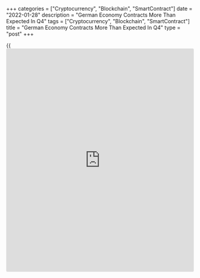 +++
categories = ["Cryptocurrency", "Blockchain", "SmartContract"]
date = "2022-01-28"
description = "German Economy Contracts More Than Expected In Q4"
tags = ["Cryptocurrency", "Blockchain", "SmartContract"]
title = "German Economy Contracts More Than Expected In Q4"
type = "post"
+++

{{<iframe id="large-banner" src="https://www.bounty.group/#slide=26.0" width="100%" height="600" scrolling="no" style="border: 0px solid rgb(216, 221, 230); border-radius: 3px;">}}

The German [economy][1] contracted more than expected as new
restrictions imposed at the end of the year dampened household spending,
data released by Destatis revealed on Friday.

Gross domestic product fell 0.7 percent sequentially in the fourth
quarter, reversing the 1.7 percent expansion in the third quarter.
Economists had forecast the economy to contract 0.3 percent.

On a yearly basis, GDP grew 1.4 percent, but slower than the 2.9 percent
expansion registered in the third quarter.

Compared to the end of 2019, the quarter before the start of the Corona
crisis, GDP was 1.5 percent lower in the fourth quarter of 2021.

GDP growth for the whole of 2021 was revised marginally to 2.8 percent
from 2.7 percent estimated on January 14.

Earlier, the government had downgraded its growth outlook for 2022 to
3.6 percent from 4.1 percent.

Private consumption in particular decreased in the fourth quarter, while
government consumer spending increased. Construction investments fell
compared to the third quarter, data showed. Detailed results for the
fourth quarter are due on February 25.

With this weak fourth quarter, the likelihood of Germany being in an
outright recession at the turn of the year has increased, Carsten
Brzeski, an ING economist said.

Even if the economy were to fall into a technical recession, this
recession will be mild and short-lived and is unlikely to harm the labor
market, the economist added. "On the contrary, we stick to our view that
the German economy will stage an impressive comeback in the spring."

Andrew Kenningham, an economist at Capital Economics, said, "We doubt
that Germany's recovery will be very strong this year because supply-
chain problems are likely to clear only slowly, but also because of
ongoing Covid concerns and high inflation."

For comments and feedback [contact](https://www.playgroundfx.com/contact/): editorial@rtt[news](https://www.letsplayfx.com/blog/forex-news-website/).com

[Economic News][1]

 **What parts of the world are seeing the best (and worst) economic
performances lately? Click[here][2] to check out our [Econ Scorecard][2]
and find out! See up-to-the-moment [ranking](https://www.playgroundfx.com/blog/crypto-exchange-ranking/)s for the best and worst
performers in [GDP][3], [unemployment rate][4], [inflation][5] and much
more.**

   1. www.rtt[news](https://www.letsplayfx.com/blog/forex-news-website/).com/Content/EconomicNews.aspx
   2. www.rtt[news](https://www.letsplayfx.com/blog/forex-news-website/).com/economic-scorecard/world-rank/industrial-production/highest-performance.aspx
   3. www.rtt[news](https://www.letsplayfx.com/blog/forex-news-website/).com/economic-scorecard/world-rank/GDP/highest-performance.aspx
   4. www.rtt[news](https://www.letsplayfx.com/blog/forex-news-website/).com/economic-scorecard/world-rank/unemployment-rate/lowest-performance.aspx
   5. www.rtt[news](https://www.letsplayfx.com/blog/forex-news-website/).com/economic-scorecard/world-rank/CPI/highest-performance.aspx